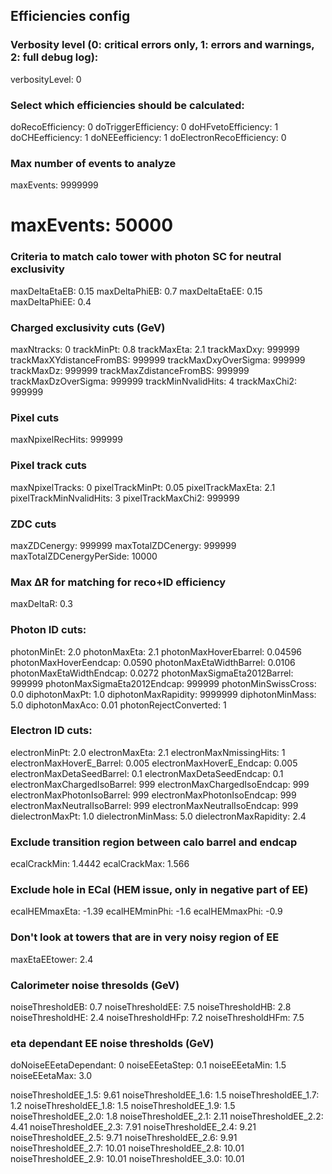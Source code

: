 ##  Efficiencies config

### Verbosity level (0: critical errors only, 1: errors and warnings, 2: full debug log):
verbosityLevel: 0

### Select which efficiencies should be calculated:
doRecoEfficiency:      0 
doTriggerEfficiency:   0 
doHFvetoEfficiency:   1
doCHEefficiency:       1 
doNEEefficiency:        1
doElectronRecoEfficiency: 0

### Max number of events to analyze
maxEvents: 9999999
# maxEvents: 50000

### Criteria to match calo tower with photon SC for neutral exclusivity
maxDeltaEtaEB:  0.15
maxDeltaPhiEB:  0.7
maxDeltaEtaEE:  0.15
maxDeltaPhiEE:  0.4

### Charged exclusivity cuts (GeV)
maxNtracks:                             0
trackMinPt:                               0.8 
trackMaxEta:                            2.1
trackMaxDxy:                           999999
trackMaxXYdistanceFromBS:  999999
trackMaxDxyOverSigma:         999999
trackMaxDz:                             999999
trackMaxZdistanceFromBS:    999999
trackMaxDzOverSigma:           999999
trackMinNvalidHits:                  4
trackMaxChi2:                          999999

### Pixel cuts
maxNpixelRecHits:                  999999

### Pixel track cuts
maxNpixelTracks:                    0
pixelTrackMinPt:                      0.05
pixelTrackMaxEta:                   2.1
pixelTrackMinNvalidHits:         3
pixelTrackMaxChi2:                 999999

### ZDC cuts
maxZDCenergy:                       999999
maxTotalZDCenergy:                999999
maxTotalZDCenergyPerSide:    10000

### Max ΔR for matching for reco+ID efficiency
maxDeltaR:              0.3

### Photon ID cuts:
photonMinEt:                            2.0
photonMaxEta:                         2.1
photonMaxHoverEbarrel:          0.04596
photonMaxHoverEendcap:       0.0590
photonMaxEtaWidthBarrel:       0.0106
photonMaxEtaWidthEndcap:    0.0272
photonMaxSigmaEta2012Barrel:     999999
photonMaxSigmaEta2012Endcap:  999999
photonMinSwissCross:             0.0
diphotonMaxPt:                        1.0
diphotonMaxRapidity:               9999999
diphotonMinMass:                    5.0
diphotonMaxAco:                      0.01
photonRejectConverted:           1

### Electron ID cuts:
electronMinPt:                            2.0
electronMaxEta:                         2.1
electronMaxNmissingHits:         1
electronMaxHoverE_Barrel:         0.005
electronMaxHoverE_Endcap:      0.005
electronMaxDetaSeedBarrel:      0.1
electronMaxDetaSeedEndcap:   0.1
electronMaxChargedIsoBarrel:   999 
electronMaxChargedIsoEndcap: 999 
electronMaxPhotonIsoBarrel:     999 
electronMaxPhotonIsoEndcap:   999 
electronMaxNeutralIsoBarrel:      999
electronMaxNeutralIsoEndcap:   999 
dielectronMaxPt:                        1.0
dielectronMinMass:                    5.0
dielectronMaxRapidity:               2.4

### Exclude transition region between calo barrel and endcap
ecalCrackMin: 1.4442
ecalCrackMax: 1.566

### Exclude hole in ECal (HEM issue, only in negative part of EE)
ecalHEMmaxEta:  -1.39
ecalHEMminPhi:  -1.6
ecalHEMmaxPhi: -0.9

### Don't look at towers that are in very noisy region of EE
maxEtaEEtower:      2.4

### Calorimeter noise thresolds (GeV)
noiseThresholdEB:        0.7
noiseThresholdEE:        7.5
noiseThresholdHB:        2.8
noiseThresholdHE:        2.4
noiseThresholdHFp:      7.2
noiseThresholdHFm:     7.5


### eta dependant EE noise thresholds (GeV)
doNoiseEEetaDependant:    0
noiseEEetaStep: 0.1
noiseEEetaMin: 1.5
noiseEEetaMax: 3.0

noiseThresholdEE_1.5:   9.61
noiseThresholdEE_1.6:   1.5
noiseThresholdEE_1.7:   1.2
noiseThresholdEE_1.8:   1.5
noiseThresholdEE_1.9:   1.5
noiseThresholdEE_2.0:   1.8
noiseThresholdEE_2.1:   2.11
noiseThresholdEE_2.2:   4.41
noiseThresholdEE_2.3:   7.91
noiseThresholdEE_2.4:   9.21
noiseThresholdEE_2.5:   9.71
noiseThresholdEE_2.6:   9.91
noiseThresholdEE_2.7:   10.01
noiseThresholdEE_2.8:   10.01
noiseThresholdEE_2.9:   10.01
noiseThresholdEE_3.0:   10.01
